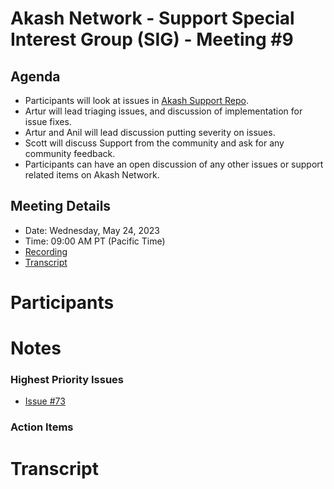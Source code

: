 
# Akash Network - Support Special Interest Group (SIG) - Meeting #9

## Agenda

- Participants will look at issues in [Akash Support Repo](https://github.com/akash-network/support/issues). 
- Artur will lead triaging issues, and discussion of implementation for issue fixes.
- Artur and Anil will lead discussion putting severity on issues. 
- Scott will discuss Support from the community and ask for any community feedback. 
- Participants can have an open discussion of any other issues or support related items on Akash Network.

## Meeting Details

- Date: Wednesday, May 24, 2023
- Time: 09:00 AM PT (Pacific Time)
- [Recording](https://efvuna3soa42tqhubsb2oafldxil4uuxzqdkb4s7ox4slpwlo4lq.arweave.net/IWtGg3JwOanA9AyDpwCrHdC-UpfMBqDyX3X5Jb7Ldxc)
- [Transcript](#transcript)

# Participants





# Notes





### Highest Priority Issues

- [Issue #73](https://github.com/akash-network/support/issues/73)


### Action Items



# **Transcript**
